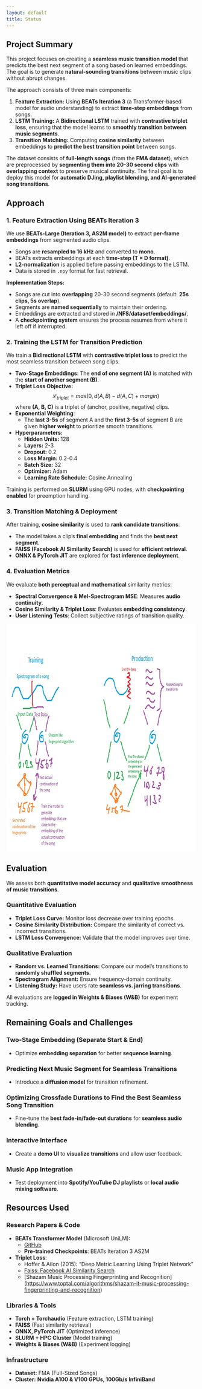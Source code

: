 ```yaml
---
layout: default
title: Status
---
```

## Project Summary

<!-- A short paragraph outlining the main idea of the project (see further
instructions here: https://royf.org/crs/CS175/W25/proposal.pdf). You now have
a better sense of what your project is about than you did in the proposal, so update and clarify
beyond that version. Do not change your proposal page! (A few of you have already changed
it to reflect a change of topic, but don’t change it further, rather keep it as it was at the time
you locked down your topic). -->

This project focuses on creating a **seamless music transition model** that predicts the best next segment of a song based on learned embeddings. The goal is to generate **natural-sounding transitions** between music clips without abrupt changes.

The approach consists of three main components:

1. **Feature Extraction:** Using **BEATs Iteration 3** (a Transformer-based model for audio understanding) to extract **time-step embeddings** from songs.
2. **LSTM Training:** A **Bidirectional LSTM** trained with **contrastive triplet loss**, ensuring that the model learns to **smoothly transition between music segments**.
3. **Transition Matching:** Computing **cosine similarity** between embeddings to **predict the best transition point** between songs.

The dataset consists of **full-length songs** (from the **FMA dataset**), which are preprocessed by **segmenting them into 20-30 second clips** with **overlapping context** to preserve musical continuity. The final goal is to deploy this model for **automatic DJing, playlist blending, and AI-generated song transitions**.


## Approach
### **1. Feature Extraction Using BEATs Iteration 3**

We use **BEATs-Large (Iteration 3, AS2M model)** to extract **per-frame embeddings** from segmented audio clips.

- Songs are **resampled to 16 kHz** and converted to **mono**.
- BEATs extracts embeddings at each **time-step (T × D format)**.
- **L2-normalization** is applied before passing embeddings to the LSTM.
- Data is stored in `.npy` format for fast retrieval.

**Implementation Steps:**

- Songs are cut into **overlapping** 20-30 second segments (default: **25s clips, 5s overlap**).
- Segments are **named sequentially** to maintain their ordering.
- Embeddings are extracted and stored in **/NFS/dataset/embeddings/**.
- A **checkpointing system** ensures the process resumes from where it left off if interrupted.

### **2. Training the LSTM for Transition Prediction**

We train a **Bidirectional LSTM** with **contrastive triplet loss** to predict the most seamless transition between song clips.

- **Two-Stage Embeddings**: The **end of one segment (A)** is matched with the **start of another segment (B)**.
- **Triplet Loss Objective:**
  $$
  \mathcal{L}_{triplet} = max(0, d(A,B) - d(A,C) + margin)
  $$
  where **(A, B, C)** is a triplet of (anchor, positive, negative) clips.
- **Exponential Weighting**:
  - The **last 3-5s** of segment A and the **first 3-5s** of segment B are given **higher weight** to prioritize smooth transitions.
- **Hyperparameters:**
  - **Hidden Units:** 128
  - **Layers:** 2-3
  - **Dropout:** 0.2
  - **Loss Margin:** 0.2-0.4
  - **Batch Size:** 32
  - **Optimizer:** Adam
  - **Learning Rate Schedule:** Cosine Annealing

Training is performed on **SLURM** using GPU nodes, with **checkpointing enabled** for preemption handling.

### **3. Transition Matching & Deployment**

After training, **cosine similarity** is used to **rank candidate transitions**:

- The model takes a clip’s **final embedding** and finds the **best next segment**.
- **FAISS (Facebook AI Similarity Search)** is used for **efficient retrieval**.
- **ONNX & PyTorch JIT** are explored for **fast inference deployment**.

### **4. Evaluation Metrics**

We evaluate **both perceptual and mathematical** similarity metrics:

- **Spectral Convergence & Mel-Spectrogram MSE**: Measures **audio continuity**.
- **Cosine Similarity & Triplet Loss**: Evaluates **embedding consistency**.
- **User Listening Tests**: Collect subjective ratings of transition quality.

<img src="./res/Project_outline.jpg" alt="Project Outline" width="852" height="602">

<!-- Give a detailed description of your approach, in a few of paragraphs (at least a
couple). You should summarize the main algorithm you are using, such as by writing out how
it samples data and the equations of the loss(es) it optimizes (you can copy this information
from scientific publications or online resources, in which case cite them clearly. The default
GitHub Pages we shared includes an example of redering math within Markdown). You
should also give details about the approach as it applies to your scenario, such as how you set
up inputs and outputs (e.g. states / observations, actions, and rewards), how much data you
use (e.g. for how many interaction steps you train), and the values of any hyperparameters
(cite your source for default hyperparameter values, and for any changed values detail if and
how you tune them and the numbers you end up using). A good guideline is to incorporate
sufficient details so that most of your approach is reproducible by a reader. You're encouraged
to use figures for this, as appropriate, e.g. as we used in the exercises. -->

## Evaluation

<!-- An important aspect of your project, as we mentioned in the beginning, is
evaluating your project. Be clear and precise about describing the evaluation setup, for both
quantitative and qualitative results. Present the results to convince the reader that you have a
working implementation. Use plots, charts, tables, screenshots, figures, etc. as appropriate.
For each type of evaluation that you perform, you'll probably need at least 1 or 2 paragraphs
(excluding figures etc.) to describe it. -->

We assess both **quantitative model accuracy** and **qualitative smoothness of music transitions**.

### **Quantitative Evaluation**

- **Triplet Loss Curve:** Monitor loss decrease over training epochs.
- **Cosine Similarity Distribution:** Compare the similarity of correct vs. incorrect transitions.
- **LSTM Loss Convergence:** Validate that the model improves over time.

### **Qualitative Evaluation**

- **Random vs. Learned Transitions:** Compare our model’s transitions to **randomly shuffled segments**.
- **Spectrogram Alignment:** Ensure frequency-domain continuity.
- **Listening Study:** Have users rate **seamless vs. jarring transitions**.

All evaluations are **logged in Weights & Biases (W&B)** for experiment tracking.


## Remaining Goals and Challenges
<!-- In a few paragraphs, describe your goals for the remainder
of the quarter. At the very least, describe how you consider your prototype to be limited,
and what you want to add to make it a complete contribution. Note that if you think your
algorithm is working well enough, but have not performed sufficient evaluation to gain insight,
doing this should be a goal. Similarly, you may propose comparing with other algorithms
/ approaches / manually tailored solutions (when feasible) that you did not get a chance to
implement, but can enrich your discussion in the final report. Finally, given your experience
so far, describe some of the challenges you anticipate facing by the time your final report is
due, to what degree you expected to become obstacles, and what you might try in order to
overcome them. -->

### **Two-Stage Embedding (Separate Start & End)**

- Optimize **embedding separation** for better **sequence learning**.

### **Predicting Next Music Segment for Seamless Transitions**

- Introduce a **diffusion model** for transition refinement.

### **Optimizing Crossfade Durations to Find the Best Seamless Song Transition**

- Fine-tune the **best fade-in/fade-out durations** for **seamless audio blending**.

### **Interactive Interface**

- Create a **demo UI** to **visualize transitions** and allow user feedback.

### **Music App Integration**

- Test deployment into **Spotify/YouTube DJ playlists** or **local audio mixing software**.


## Resources Used

<!-- Mention all the resources that you found useful in writing your implemen-
tation. This should include everything like code documentation, AI/ML libraries, source
code that you used, StackOverflow, etc. You do not have to be comprehensive, but it is
important to report the sources that are crucial to your project. One aspect that does need to
be comprehensive is a description of any use you made of AI tools. -->

### **Research Papers & Code**

- **BEATs Transformer Model** (Microsoft UniLM):
  - [GitHub](https://github.com/microsoft/unilm/tree/master/beats)
  - **Pre-trained Checkpoints**: BEATs Iteration 3 AS2M
- **Triplet Loss**:
  - Hoffer & Ailon (2015): “Deep Metric Learning Using Triplet Network”
  - [Faiss: Facebook AI Similarity Search](https://github.com/facebookresearch/faiss)
  - [Shazam Music Processing Fingerprinting and Recognition] (https://www.toptal.com/algorithms/shazam-it-music-processing-fingerprinting-and-recognition)

### **Libraries & Tools**

- **Torch + Torchaudio** (Feature extraction, LSTM training)
- **FAISS** (Fast similarity retrieval)
- **ONNX, PyTorch JIT** (Optimized inference)
- **SLURM + HPC Cluster** (Model training)
- **Weights & Biases (W&B)** (Experiment logging)

### **Infrastructure**

- **Dataset:** FMA (Full-Sized Songs)
- **Cluster:** **Nvidia A100 & V100 GPUs, 100Gb/s InfiniBand**